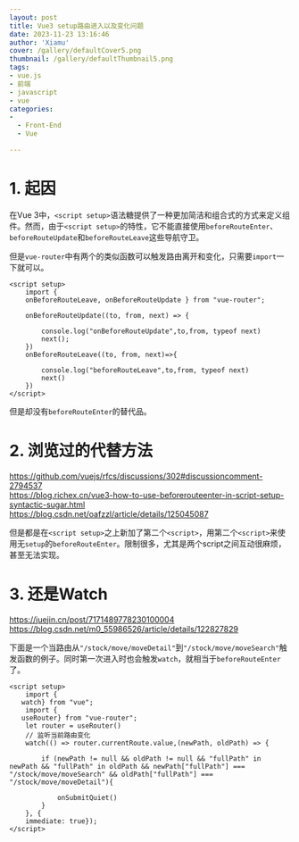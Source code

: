 ```yaml
---
layout: post
title: Vue3 setup路由进入以及变化问题
date: 2023-11-23 13:16:46
author: 'Xiamu'
cover: /gallery/defaultCover5.png
thumbnail: /gallery/defaultThumbnail5.png
tags:
- vue.js
- 前端
- javascript
- vue
categories:
-
  - Front-End
  - Vue

---
```

# 1. 起因

在Vue 3中，`<script setup>`语法糖提供了一种更加简洁和组合式的方式来定义组件。然而，由于`<script setup>`的特性，它不能直接使用`beforeRouteEnter`、`beforeRouteUpdate`和`beforeRouteLeave`这些导航守卫。

但是`vue-router`中有两个的类似函数可以触发路由离开和变化，只需要`import`一下就可以。

```prism language-js
<script setup>
	import {
    onBeforeRouteLeave, onBeforeRouteUpdate } from "vue-router";
	
	onBeforeRouteUpdate((to, from, next) => {
   
		console.log("onBeforeRouteUpdate",to,from, typeof next)
		next();
	})
	onBeforeRouteLeave((to, from, next)=>{
   
		console.log("beforeRouteLeave",to,from, typeof next)
		next()
	})
</script>
```

但是却没有`beforeRouteEnter`的替代品。

# 2. 浏览过的代替方法

<https://github.com/vuejs/rfcs/discussions/302#discussioncomment-2794537>  
<https://blog.richex.cn/vue3-how-to-use-beforerouteenter-in-script-setup-syntactic-sugar.html>  
<https://blog.csdn.net/oafzzl/article/details/125045087>

但是都是在`<script setup>`之上新加了第二个`<script>`，用第二个`<script>`来使用无`setup`的`beforeRouteEnter`。限制很多，尤其是两个script之间互动很麻烦，甚至无法实现。

# 3. 还是Watch

<https://juejin.cn/post/7171489778230100004>  
<https://blog.csdn.net/m0_55986526/article/details/122827829>

下面是一个当路由从`"/stock/move/moveDetail"`到`"/stock/move/moveSearch"`触发函数的例子。同时第一次进入时也会触发`watch`，就相当于`beforeRouteEnter`了。

```prism language-js
<script setup>
	import {
   watch} from "vue";
	import {
   useRouter} from "vue-router";
	let router = useRouter()
	// 监听当前路由变化
	watch(() => router.currentRoute.value,(newPath, oldPath) => {
   
		if (newPath != null && oldPath != null && "fullPath" in newPath && "fullPath" in oldPath && newPath["fullPath"] === "/stock/move/moveSearch" && oldPath["fullPath"] === "/stock/move/moveDetail"){
   
			onSubmitQuiet()
		}
	}, {
    immediate: true});
</script>
```

